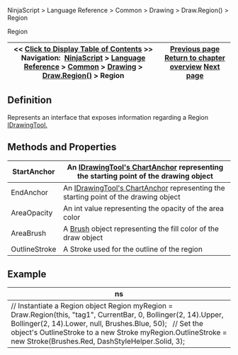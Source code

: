 ﻿
NinjaScript > Language Reference > Common > Drawing > Draw.Region() > Region

Region

| << [Click to Display Table of Contents](region.md) >> **Navigation:**     [NinjaScript](ninjascript-1.md) > [Language Reference](language_reference_wip-1.md) > [Common](common-1.md) > [Drawing](drawing-1.md) > [Draw.Region()](draw_region-1.md) > Region | [Previous page](draw_region-1.md) [Return to chapter overview](draw_region-1.md) [Next page](draw_regionhighlightx-1.md) |
| --- | --- |
## Definition
Represents an interface that exposes information regarding a Region [IDrawingTool.](idrawingtool-1.md)
 
## Methods and Properties

| StartAnchor | An [IDrawingTool's ChartAnchor](idrawingtool-1.htm#chartanchor) representing the starting point of the drawing object |
| --- | --- |
| EndAnchor | An [IDrawingTool's ChartAnchor](idrawingtool-1.htm#chartanchor) representing the starting point of the drawing object |
| AreaOpacity | An int value representing the opacity of the area color |
| AreaBrush | A [Brush](http://msdn.microsoft.com/en-us/library/system.windows.media.brush(v=vs.110).aspx) object representing the fill color of the draw object |
| OutlineStroke | A Stroke used for the outline of the region |
## 
## 
## Example

| ns |
| --- |
| // Instantiate a Region object Region myRegion = Draw.Region(this, "tag1", CurrentBar, 0, Bollinger(2, 14).Upper, Bollinger(2, 14).Lower, null, Brushes.Blue, 50);    // Set the object's OutlineStroke to a new Stroke myRegion.OutlineStroke = new Stroke(Brushes.Red, DashStyleHelper.Solid, 3); |
